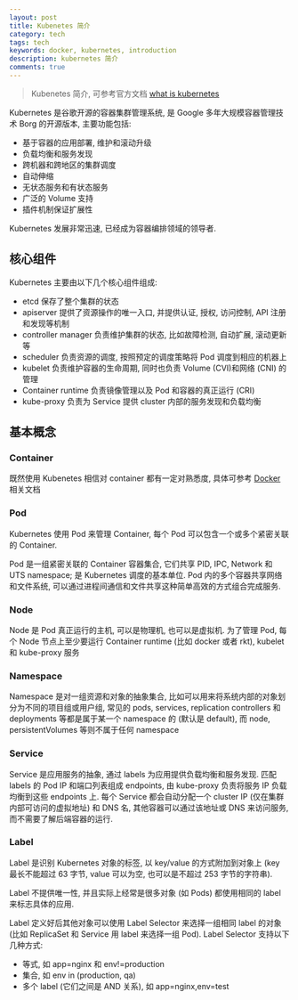 ```yaml
---
layout: post
title: Kubenetes 简介
category: tech
tags: tech
keywords: docker, kubernetes, introduction
description: kubernetes 简介
comments: true
---
```


> Kubenetes 简介, 可参考官方文档 [what is kubernetes](https://kubernetes.io/docs/concepts/overview/what-is-kubernetes/)

Kubernetes 是谷歌开源的容器集群管理系统, 是 Google 多年大规模容器管理技术 Borg 的开源版本, 主要功能包括:

- 基于容器的应用部署, 维护和滚动升级
- 负载均衡和服务发现
- 跨机器和跨地区的集群调度
- 自动伸缩
- 无状态服务和有状态服务
- 广泛的 Volume 支持
- 插件机制保证扩展性

Kubernetes 发展非常迅速, 已经成为容器编排领域的领导者.

## 核心组件

Kubernetes 主要由以下几个核心组件组成:

- etcd 保存了整个集群的状态
- apiserver 提供了资源操作的唯一入口, 并提供认证, 授权, 访问控制, API 注册和发现等机制
- controller manager 负责维护集群的状态, 比如故障检测, 自动扩展, 滚动更新等
- scheduler 负责资源的调度, 按照预定的调度策略将 Pod 调度到相应的机器上
- kubelet 负责维护容器的生命周期, 同时也负责 Volume (CVI)和网络 (CNI) 的管理
- Container runtime 负责镜像管理以及 Pod 和容器的真正运行 (CRI)
- kube-proxy 负责为 Service 提供 cluster 内部的服务发现和负载均衡

## 基本概念

### Container

既然使用 Kubenetes 相信对 container 都有一定对熟悉度, 具体可参考 [Docker](https://docs.docker.com/) 相关文档

### Pod

Kubernetes 使用 Pod 来管理 Container, 每个 Pod 可以包含一个或多个紧密关联的 Container.

Pod 是一组紧密关联的 Container 容器集合, 它们共享 PID, IPC, Network 和 UTS namespace; 是 Kubernetes 调度的基本单位. Pod 内的多个容器共享网络和文件系统, 可以通过进程间通信和文件共享这种简单高效的方式组合完成服务.

### Node

Node 是 Pod 真正运行的主机, 可以是物理机, 也可以是虚拟机. 为了管理 Pod, 每个 Node 节点上至少要运行 Container runtime (比如 docker 或者 rkt), kubelet 和 kube-proxy 服务

### Namespace

Namespace 是对一组资源和对象的抽象集合, 比如可以用来将系统内部的对象划分为不同的项目组或用户组, 常见的 pods, services, replication controllers 和 deployments 等都是属于某一个 namespace 的 (默认是 default), 而 node, persistentVolumes 等则不属于任何 namespace

### Service

Service 是应用服务的抽象, 通过 labels 为应用提供负载均衡和服务发现. 匹配 labels 的 Pod IP 和端口列表组成 endpoints, 由 kube-proxy 负责将服务 IP 负载均衡到这些 endpoints 上.
每个 Service 都会自动分配一个 cluster IP (仅在集群内部可访问的虚拟地址) 和 DNS 名, 其他容器可以通过该地址或 DNS 来访问服务, 而不需要了解后端容器的运行.

### Label

Label 是识别 Kubernetes 对象的标签, 以 key/value 的方式附加到对象上 (key 最长不能超过 63 字节, value 可以为空, 也可以是不超过 253 字节的字符串).

Label 不提供唯一性, 并且实际上经常是很多对象 (如 Pods) 都使用相同的 label 来标志具体的应用.

Label 定义好后其他对象可以使用 Label Selector 来选择一组相同 label 的对象 (比如 ReplicaSet 和 Service 用 label 来选择一组 Pod). Label Selector 支持以下几种方式:

- 等式, 如 app=nginx 和 env!=production
- 集合, 如 env in (production, qa)
- 多个 label (它们之间是 AND 关系), 如 app=nginx,env=test
